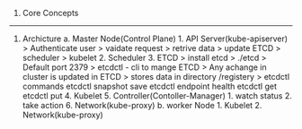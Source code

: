 1. Core Concepts
-----------------
1. Archicture
	a. Master Node(Control Plane)
		1. API Server(kube-apiserver)
			> Authenticate user
			> vaidate request
			> retrive data 
			> update ETCD
			> scheduler
			> kubelet
		2. Scheduler
		3. ETCD
			> install etcd
			> ./etcd
			> Default port 2379
			> etcdctl - cli to mange ETCD
			> Any achange in cluster is updated in ETCD
			> stores data in directory /registery
			> etcdctl commands
				etcdctl snapshot save 
				etcdctl endpoint health
				etcdctl get
				etcdctl put
		4. Kubelet
		5. Controller(Contoller-Manager)
			1. watch status
			2. take action
		6. Network(kube-proxy)
	b. worker Node
		1. Kubelet
		2. Network(kube-proxy)
